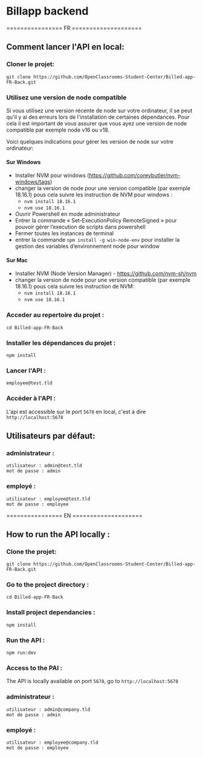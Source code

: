 # Billapp backend

================ FR ====================

## Comment lancer l'API en local:

### Cloner le projet:
```
git clone https://github.com/OpenClassrooms-Student-Center/Billed-app-FR-Back.git
```
### Utilisez une version de node compatible
Si vous utilisez une version récente de node sur votre ordinateur, il se peut qu'il y ai des erreurs lors de l'installation de certaines dépendances. Pour cela il est important de vous assurer que vous ayez une version de node compatible par exemple node v16 ou v18. 

Voici quelques indications pour gérer les version de node sur votre ordinateur: 

#### Sur Windows
- Installer NVM pour windows (https://github.com/coreybutler/nvm-windows/tags)
- changer la version de node pour une version compatible (par exemple 18.16.1) pous cela suivre les instruction de NVM pour windows : 
    - `nvm install 18.16.1`
    - `nvm use 18.16.1`
- Ouvrir Powershell en mode administrateur
- Entrer la commande «  Set-ExecutionPolicy RemoteSigned » pour pouvoir gérer l’execution de scripts dans powershell
- Fermer toutes les instances de terminal
- entrer la commande `npm install -g win-node-env` pour installer la gestion des variables d’environnement node pour window

#### Sur Mac
- Installer NVM (Node Version Manager) - https://github.com/nvm-sh/nvm
- changer la version de node pour une version compatible (par exemple 18.16.1) pous cela suivre les instruction de NVM: 
    - `nvm install 18.16.1`
    - `nvm use 18.16.1`
### Acceder au repertoire du projet :
```
cd Billed-app-FR-Back
```

### Installer les dépendances du projet :

```
npm install
```

### Lancer l'API :

```
employee@test.tld
```

### Accéder à l'API :

L'api est accessible sur le port `5678` en local, c'est à dire `http://localhost:5678`

## Utilisateurs par défaut:

### administrateur : 
```
utilisateur : admin@test.tld 
mot de passe : admin
```
### employé :
```
utilisateur : employee@test.tld
mot de passe : employee
```


================ EN ====================


## How to run the API locally :


### Clone the projet:
```
git clone https://github.com/OpenClassrooms-Student-Center/Billed-app-FR-Back.git
```

### Go to the project directory :
```
cd Billed-app-FR-Back
```

### Install project dependancies :

```
npm install
```

### Run the API :

```
npm run:dev
```

### Access to the PAI :

The API is locally available on port `5678`, go to `http://localhost:5678`

### administrateur : 
```
utilisateur : admin@company.tld 
mot de passe : admin
```
### employé :
```
utilisateur : employee@company.tld
mot de passe : employee
```
